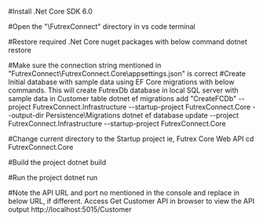 #Install .Net Core SDK 6.0

#Open the "\FutrexConnect" directory in vs code terminal

#Restore required .Net Core nuget packages with below command
dotnet restore 

#Make sure the connection string mentioned in "FutrexConnect\FutrexConnect.Core\appsettings.json" is correct
#Create Initial database with sample data using EF Core migrations with below commands. This will create FutrexDb database in local SQL server with sample data in Customer table
dotnet ef migrations add "CreateFCDb" --project FutrexConnect.Infrastructure --startup-project FutrexConnect.Core --output-dir Persistence\Migrations
dotnet ef database update  --project FutrexConnect.Infrastructure --startup-project FutrexConnect.Core

#Change current directory to the Startup project ie, Futrex Core Web API
cd FutrexConnect.Core

#Build the project
dotnet build

#Run the project
dotnet run

#Note the API URL and port no mentioned in the console and replace in below URL, if different. Access Get Customer API in browser to view the API output
http://localhost:5015/Customer 
